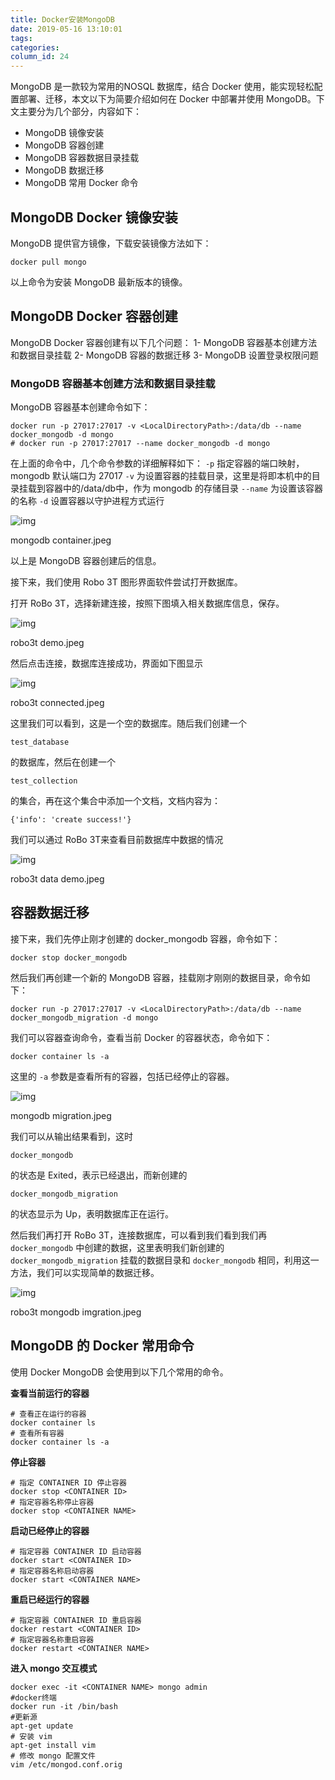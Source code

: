 ```yaml
---
title: Docker安装MongoDB
date: 2019-05-16 13:10:01
tags:
categories:
column_id: 24
---
```


MongoDB 是一款较为常用的NOSQL 数据库，结合 Docker 使用，能实现轻松配置部署、迁移，本文以下为简要介绍如何在 Docker 中部署并使用 MongoDB。下文主要分为几个部分，内容如下：

- MongoDB 镜像安装
- MongoDB 容器创建
- MongoDB 容器数据目录挂载
- MongoDB 数据迁移
- MongoDB 常用 Docker 命令

## MongoDB Docker 镜像安装

MongoDB 提供官方镜像，下载安装镜像方法如下：

```
docker pull mongo
```

以上命令为安装 MongoDB 最新版本的镜像。

## MongoDB Docker 容器创建

MongoDB Docker 容器创建有以下几个问题：
 1- MongoDB 容器基本创建方法和数据目录挂载
 2- MongoDB 容器的数据迁移
 3- MongoDB 设置登录权限问题

### MongoDB 容器基本创建方法和数据目录挂载

MongoDB 容器基本创建命令如下：

```
docker run -p 27017:27017 -v <LocalDirectoryPath>:/data/db --name docker_mongodb -d mongo
# docker run -p 27017:27017 --name docker_mongodb -d mongo
```

在上面的命令中，几个命令参数的详细解释如下：
 `-p` 指定容器的端口映射，mongodb 默认端口为 27017
 `-v` 为设置容器的挂载目录，这里是将<LocalDirectoryPath>即本机中的目录挂载到容器中的/data/db中，作为 mongodb 的存储目录
 `--name` 为设置该容器的名称
 `-d` 设置容器以守护进程方式运行




![img](http://pic1.zhoujie16.cn/006tNc79ly1g3zl2chngfj30rs061dgl.jpg)

mongodb container.jpeg

 以上是 MongoDB 容器创建后的信息。

 接下来，我们使用 Robo 3T 图形界面软件尝试打开数据库。

 打开 RoBo 3T，选择新建连接，按照下图填入相关数据库信息，保存。



![img](http://pic1.zhoujie16.cn/006tNc79ly1g3zl2ndudgj30rs0hztb1.jpg)

robo3t demo.jpeg

 然后点击连接，数据库连接成功，界面如下图显示



![img](http://pic1.zhoujie16.cn/006tNc79ly1g3zl2vhrs6j30rs0i0gog.jpg)

robo3t connected.jpeg

 这里我们可以看到，这是一个空的数据库。随后我们创建一个

```
test_database
```

的数据库，然后在创建一个

```
test_collection
```

的集合，再在这个集合中添加一个文档，文档内容为：



```
{'info': 'create success!'}
```

我们可以通过 RoBo 3T来查看目前数据库中数据的情况




![img](http://pic1.zhoujie16.cn/006tNc79ly1g3zl36q4mvj30rs0hztak.jpg)

robo3t data demo.jpeg



## 容器数据迁移

接下来，我们先停止刚才创建的 docker_mongodb 容器，命令如下：

```
docker stop docker_mongodb
```

然后我们再创建一个新的 MongoDB 容器，挂载刚才刚刚的数据目录，命令如下：

```
docker run -p 27017:27017 -v <LocalDirectoryPath>:/data/db --name docker_mongodb_migration -d mongo
```

我们可以容器查询命令，查看当前 Docker 的容器状态，命令如下：

```
docker container ls -a
```

这里的 `-a` 参数是查看所有的容器，包括已经停止的容器。




![img](http://pic1.zhoujie16.cn/006tNc79ly1g3zl3gsktbj30rs02amxj.jpg)

mongodb migration.jpeg

 我们可以从输出结果看到，这时 

```
docker_mongodb
```

 的状态是 Exited，表示已经退出，而新创建的 

```
docker_mongodb_migration
```

 的状态显示为 Up，表明数据库正在运行。



然后我们再打开 RoBo 3T，连接数据库，可以看到我们看到我们再 `docker_mongodb` 中创建的数据，这里表明我们新创建的 `docker_mongodb_migration` 挂载的数据目录和 `docker_mongodb` 相同，利用这一方法，我们可以实现简单的数据迁移。




![img](http://pic1.zhoujie16.cn/006tNc79ly1g3zl3s15ucj30rs0i0q4v.jpg)

robo3t mongodb imgration.jpeg



## MongoDB 的 Docker 常用命令

使用 Docker MongoDB 会使用到以下几个常用的命令。

**查看当前运行的容器**

```
# 查看正在运行的容器
docker container ls
# 查看所有容器
docker container ls -a
```

**停止容器**

```
# 指定 CONTAINER ID 停止容器
docker stop <CONTAINER ID>
# 指定容器名称停止容器
docker stop <CONTAINER NAME>
```

**启动已经停止的容器**

```
# 指定容器 CONTAINER ID 启动容器
docker start <CONTAINER ID>
# 指定容器名称启动容器
docker start <CONTAINER NAME>
```

**重启已经运行的容器**

```
# 指定容器 CONTAINER ID 重启容器
docker restart <CONTAINER ID>
# 指定容器名称重启容器
docker restart <CONTAINER NAME>
```

**进入 mongo 交互模式**

```
docker exec -it <CONTAINER NAME> mongo admin
#docker终端
docker run -it /bin/bash
#更新源
apt-get update
# 安装 vim
apt-get install vim
# 修改 mongo 配置文件
vim /etc/mongod.conf.orig
```

